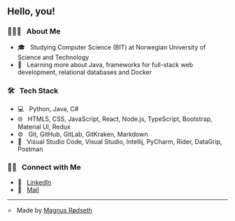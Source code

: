 <h2> Hello, you!</h2>

<h3> 👨🏻‍💻 &nbsp; About Me</h3>

- 🎓 &nbsp; Studying Computer Science (BIT) at Norwegian University of Science and Technology
- 🌱 &nbsp; Learning more about Java, frameworks for full-stack web development, relational databases and Docker

<h3> 🛠 &nbsp; Tech Stack</h3>

- 💻 &nbsp; Python, Java, C#
- 🌐 &nbsp; HTML5, CSS, JavaScript, React, Node.js, TypeScript, Bootstrap, Material UI, Redux
- ⚙️ &nbsp; Git, GitHub, GitLab, GitKraken, Markdown
- 🔧 &nbsp; Visual Studio Code, Visual Studio, Intellij, PyCharm, Rider, DataGrip, Postman

<h3> 🤝🏻 &nbsp; Connect with Me </h3>

- 👔 &nbsp; <a href="https://www.linkedin.com/in/magnus-rodseth/">LinkedIn</a>  
- 📨 &nbsp; <a href="mailto:magnus.rodseth@gmail.com">Mail</a>  

<hr>

⭐️  &nbsp; Made by [Magnus Rødseth](https://github.com/magnusrodseth)
